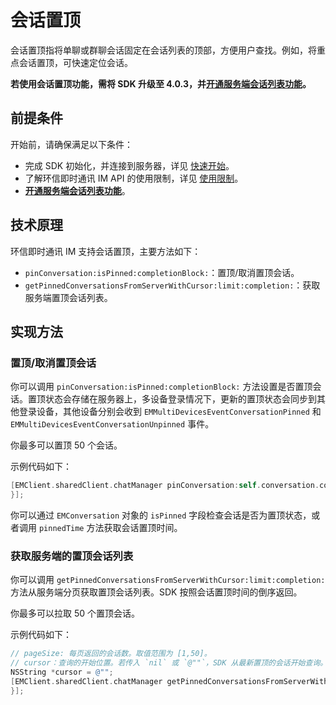 # 会话置顶

<Toc />

会话置顶指将单聊或群聊会话固定在会话列表的顶部，方便用户查找。例如，将重点会话置顶，可快速定位会话。

**若使用会话置顶功能，需将 SDK 升级至 4.0.3，并[开通服务端会话列表功能](conversation_list#从服务器分页获取会话列表)。**

## 前提条件

开始前，请确保满足以下条件：

- 完成 SDK 初始化，并连接到服务器，详见 [快速开始](quickstart.html)。
- 了解环信即时通讯 IM API 的使用限制，详见 [使用限制](/product/limitation.html)。
- **[开通服务端会话列表功能](conversation_list#从服务器分页获取会话列表)**。

## 技术原理

环信即时通讯 IM 支持会话置顶，主要方法如下：

- `pinConversation:isPinned:completionBlock:`：置顶/取消置顶会话。
- `getPinnedConversationsFromServerWithCursor:limit:completion:`：获取服务端置顶会话列表。

## 实现方法

### 置顶/取消置顶会话

你可以调用 `pinConversation:isPinned:completionBlock:` 方法设置是否置顶会话。置顶状态会存储在服务器上，多设备登录情况下，更新的置顶状态会同步到其他登录设备，其他设备分别会收到 `EMMultiDevicesEventConversationPinned` 和 `EMMultiDevicesEventConversationUnpinned` 事件。

你最多可以置顶 50 个会话。

示例代码如下： 

```Objective-C
[EMClient.sharedClient.chatManager pinConversation:self.conversation.conversationId isPinned:aSwitch.isOn completionBlock:^(EMError * _Nullable error) {
}];
```

你可以通过 `EMConversation` 对象的 `isPinned` 字段检查会话是否为置顶状态，或者调用 `pinnedTime` 方法获取会话置顶时间。

### 获取服务端的置顶会话列表

你可以调用 `getPinnedConversationsFromServerWithCursor:limit:completion:` 方法从服务端分页获取置顶会话列表。SDK 按照会话置顶时间的倒序返回。 

你最多可以拉取 50 个置顶会话。

示例代码如下： 

```Objective-C
// pageSize: 每页返回的会话数。取值范围为 [1,50]。
// cursor：查询的开始位置。若传入 `nil` 或 `@""`，SDK 从最新置顶的会话开始查询。
NSString *cursor = @"";
[EMClient.sharedClient.chatManager getPinnedConversationsFromServerWithCursor:cursor pageSize:20 completion:^(EMCursorResult<EMConversation *> * _Nullable result, EMError * _Nullable error) {
}];
```